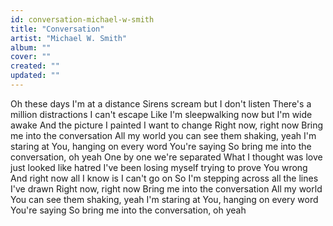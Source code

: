 ```yaml
---
id: conversation-michael-w-smith
title: "Conversation"
artist: "Michael W. Smith"
album: ""
cover: ""
created: ""
updated: ""
---
```


Oh these days I'm at a distance
Sirens scream but I don't listen
There's a million distractions I can't escape
Like I'm sleepwalking now but I'm wide awake
And the picture I painted I want to change
Right now, right now
Bring me into the conversation
All my world you can see them shaking, yeah
I'm staring at You, hanging on every word You're saying
So bring me into the conversation, oh yeah
One by one we're separated
What I thought was love just looked like hatred
I've been losing myself trying to prove You wrong
And right now all I know is I can't go on
So I'm stepping across all the lines I've drawn
Right now, right now
Bring me into the conversation
All my world You can see them shaking, yeah
I'm staring at You, hanging on every word You're saying
So bring me into the conversation, oh yeah